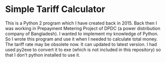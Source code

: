 # Simple Tariff Calculator
This is a Python 2 program which I have created back in 2015. Back then I was working in Prepayment Metering Project of DPDC (a power distribution company of Bangladesh). I wanted to implement my knowledge of Python. So I wrote this program and use it when I needed to calculate total money. The tariff rate may be obsolete now. It can updated to latest version. I had used py2exe to convert it to exe (which is not included in this repository) so that I don't python installed to use it. 
